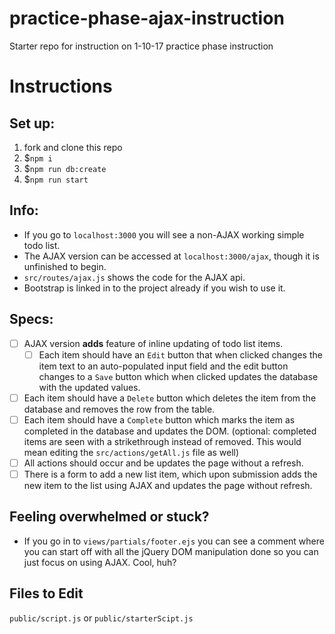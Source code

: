 # practice-phase-ajax-instruction
Starter repo for instruction on 1-10-17 practice phase instruction

# Instructions
## Set up:
1. fork and clone this repo
1. $`npm i`
1. $`npm run db:create`
1. $`npm run start`
## Info:
- If you go to `localhost:3000` you will see a non-AJAX working simple todo list.
- The AJAX version can be accessed at `localhost:3000/ajax`, though it is unfinished to begin.
- `src/routes/ajax.js` shows the code for the AJAX api.
- Bootstrap is linked in to the project already if you wish to use it.
## Specs:
- [ ] AJAX version **adds** feature of inline updating of todo list items.
  - [ ] Each item should have an `Edit` button that when clicked changes the item text to an auto-populated input field and the edit button changes to a `Save` button which when clicked updates the database with the updated values.
- [ ] Each item should have a `Delete` button which deletes the item from the database and removes the row from the table.
- [ ] Each item should have a `Complete` button which marks the item as completed in the database and updates the DOM. (optional: completed items are seen with a strikethrough instead of removed. This would mean editing the `src/actions/getAll.js` file as well)
- [ ] All actions should occur and be updates the page without a refresh.
- [ ] There is a form to add a new list item, which upon submission adds the new item to the list using AJAX and updates the page without refresh.
## Feeling overwhelmed or stuck?
- If you go in to `views/partials/footer.ejs` you can see a comment where you can start off with all the jQuery DOM manipulation done so you can just focus on using AJAX. Cool, huh?
## Files to Edit
`public/script.js`  or `public/starterScipt.js`
